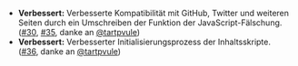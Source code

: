 * **Verbessert:** Verbesserte Kompatibilität mit GitHub, Twitter und weiteren Seiten durch ein Umschreiben der Funktion der JavaScript-Fälschung. ([#30](https://github.com/rugk/website-dark-mode-switcher/issues/30), [#35](https://github.com/rugk/website-dark-mode-switcher/pull/35), danke an [@tartpvule](https://github.com/tartpvule))
* **Verbessert:** Verbesserter Initialisierungsprozess der Inhaltsskripte. ([#36](https://github.com/rugk/website-dark-mode-switcher/pull/36), danke an [@tartpvule](https://github.com/tartpvule))

